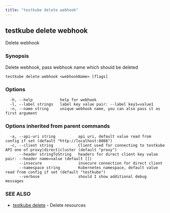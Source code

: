 ```yaml
---
title: "testkube delete webhook"
---
```

<head>
  <meta name="docsearch:indexPrefix" content="reference-doc" />
</head>

## testkube delete webhook

Delete webhook

### Synopsis

Delete webhook, pass webhook name which should be deleted

```
testkube delete webhook <webhookName> [flags]
```

### Options

```
  -h, --help            help for webhook
  -l, --label strings   label key value pair: --label key1=value1
  -n, --name string     unique webhook name, you can also pass it as first argument
```

### Options inherited from parent commands

```
  -a, --api-uri string          api uri, default value read from config if set (default "http://localhost:8088")
  -c, --client string           Client used for connecting to testkube API one of proxy|direct|cluster (default "proxy")
      --header stringToString   headers for direct client key value pair: --header name=value (default [])
      --insecure                insecure connection for direct client
      --namespace string        Kubernetes namespace, default value read from config if set (default "testkube")
      --verbose                 should I show additional debug messages
```

### SEE ALSO

* [testkube delete](testkube-delete.md)	 - Delete resources

